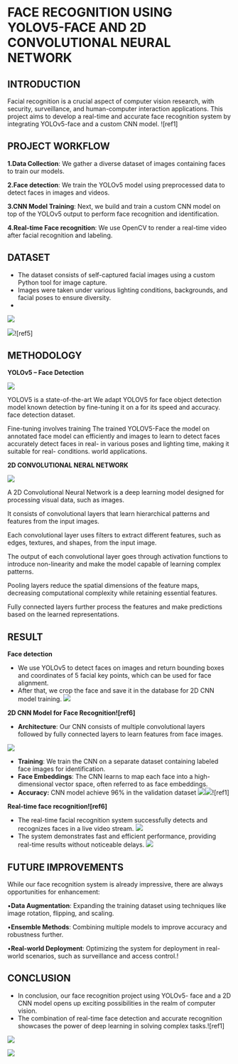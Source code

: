 # FACE RECOGNITION USING YOLOV5-FACE AND 2D CONVOLUTIONAL NEURAL NETWORK 

## INTRODUCTION

Facial recognition is a crucial  aspect of computer vision  research, with security,  surveillance, and human-computer  interaction applications. This  project aims to develop a real-time  and accurate face recognition  system by integrating YOLOv5-face  and a custom CNN model. ![ref1]

## PROJECT WORKFLOW

**1.Data Collection**: We gather a diverse dataset of images containing faces to train our models.

**2.Face detection**: We train the YOLOv5 model using preprocessed data to detect faces in images and videos.

**3.CNN Model Training**: Next, we build and train a custom CNN model on top of the YOLOv5 output to perform face recognition and identification.

**4.Real-time Face recognition**: We use OpenCV to render a real-time video after facial recognition and labeling.

## DATASET 
- The dataset consists of self-captured facial images  using a custom Python tool for image capture. 
- Images were taken under various lighting conditions,  backgrounds, and facial poses to ensure diversity.
- 
![](Aspose.Words.681f8292-1d65-4545-804d-61b761c962c0.010.jpeg)

![](Aspose.Words.681f8292-1d65-4545-804d-61b761c962c0.012.png)![ref5]

## METHODOLOGY

**YOLOv5 – Face Detection**

![](Aspose.Words.681f8292-1d65-4545-804d-61b761c962c0.014.jpeg)

YOLOV5 is a state-of-the-art  We adapt YOLOV5 for face object detection model known  detection by fine-tuning it on a  for its speed and accuracy. face detection dataset. 

Fine-tuning involves training  The trained YOLOV5-Face the model on annotated face  model can efficiently and  images to learn to detect faces  accurately detect faces in real- in various poses and lighting  time, making it suitable for real- conditions. world applications.


**2D CONVOLUTIONAL NERAL NETWORK**

![](Aspose.Words.681f8292-1d65-4545-804d-61b761c962c0.021.png)

A 2D Convolutional     Neural Network is a     deep learning model designed for processing visual data, such as     images.


It consists of convolutional layers that learn hierarchical patterns and features from the input images.

Each convolutional    layer uses filters to    extract different       features, such as      edges, textures, and shapes, from the input image.

The output of each     convolutional layer     goes through activation functions to introduce non-linearity and make the model capable of learning complex       patterns.

Pooling layers reduce the spatial dimensions of the feature maps, decreasing computational complexity while retaining essential features.

Fully connected layers further      process the       features and make predictions based on the learned     representations.
## RESULT
**Face detection**

- We use YOLOv5 to detect faces on images and return bounding boxes and coordinates of 5 facial key points,  which can be used for face alignment. 
- After that, we crop the face and save it in the  database for 2D CNN model training. 
![](Aspose.Words.681f8292-1d65-4545-804d-61b761c962c0.028.jpeg)

**2D CNN Model for Face Recognition![ref6]**

- **Architecture**: Our CNN consists of multiple convolutional layers followed by fully connected layers to learn features from face images.

![](Aspose.Words.681f8292-1d65-4545-804d-61b761c962c0.029.png)

- **Training**: We train the CNN on a separate dataset containing labeled face images for  identification. 
- **Face Embeddings**: The CNN learns to map each face into a high-dimensional vector  space, often referred to as face embeddings. 
- **Accuracy:** CNN model achieve 96% in the validation dataset ![](Aspose.Words.681f8292-1d65-4545-804d-61b761c962c0.030.jpeg)![](Aspose.Words.681f8292-1d65-4545-804d-61b761c962c0.031.jpeg)![ref1]

**Real-time face recognition![ref6]**

- The real-time facial recognition system successfully detects and recognizes faces in a live video stream. 
![](Aspose.Words.681f8292-1d65-4545-804d-61b761c962c0.032.jpeg)
- The system demonstrates fast and efficient performance,  providing real-time results without noticeable delays. ![](Aspose.Words.681f8292-1d65-4545-804d-61b761c962c0.033.jpeg)



## FUTURE IMPROVEMENTS

While our face recognition system is already impressive, there are always opportunities for enhancement:

•**Data Augmentation**: Expanding the training dataset using techniques like image rotation, flipping, and scaling.

•**Ensemble Methods**: Combining multiple models to improve accuracy and robustness further.

•**Real-world Deployment**: Optimizing the system for deployment in real-world scenarios, such as surveillance and access control.!


## CONCLUSION

- In conclusion, our face recognition project using YOLOv5- face and a 2D CNN model opens up exciting possibilities in the realm of computer vision.
- The combination of real-time face detection and accurate recognition showcases the power of deep learning in solving complex tasks.![ref1]

![](Aspose.Words.681f8292-1d65-4545-804d-61b761c962c0.035.png)

![](Aspose.Words.681f8292-1d65-4545-804d-61b761c962c0.036.png)
